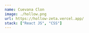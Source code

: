 ```yaml
---
name: Cuevana Clon
image: ./hollow.png
url: https://hollow-zeta.vercel.app/
stack: ["React JS", "CSS"]
---
```

